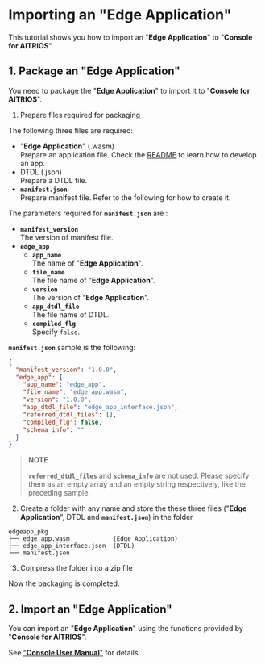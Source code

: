# Importing an "**Edge Application**"

This tutorial shows you how to import an "**Edge Application**" to "**Console for AITRIOS**".

## 1. Package an "**Edge Application**"

You need to package the "**Edge Application**" to import it to "**Console for AITRIOS**".

1. Prepare files required for packaging

The following three files are required:
- "**Edge Application**" (.wasm)<br>
Prepare an application file. Check the [README](../1_develop_edge_app/README.md) to learn how to develop an app.
- DTDL (.json)<br>
Prepare a DTDL file.
- **`manifest.json`**<br>
Prepare manifest file. Refer to the following for how to create it.

The parameters required for **`manifest.json`** are :

- **`manifest_version`**<br>
The version of manifest file.
- **`edge_app`**
  - **`app_name`**<br>
  The name of "**Edge Application**".
  - **`file_name`**<br>
  The file name of "**Edge Application**".
  - **`version`**<br>
  The version of "**Edge Application**".
  - **`app_dtdl_file`**<br>
  The file name of DTDL.
  - **`compiled_flg`**<br>
  Specify `false`.

**`manifest.json`** sample is the following:
```json
{
  "manifest_version": "1.0.0",
  "edge_app": {
    "app_name": "edge_app",
    "file_name": "edge_app.wasm",
    "version": "1.0.0",
    "app_dtdl_file": "edge_app_interface.json",
    "referred_dtdl_files": [],
    "compiled_flg": false,
    "schema_info": ""
  }
}
```

> **NOTE**
>
> **`referred_dtdl_files`** and **`schema_info`** are not used. Please specify them as an empty array and an empty string respectively, like the preceding sample.

2. Create a folder with any name and store the these three files ("**Edge Application**", DTDL and **`manifest.json`**) in the folder

```
edgeapp_pkg
├── edge_app.wasm            (Edge Application)
├── edge_app_interface.json  (DTDL)
└── manifest.json
```

3. Compress the folder into a zip file

Now the packaging is completed.


## 2. Import an "**Edge Application**"

You can import an "**Edge Application**" using the functions provided by "**Console for AITRIOS**".

See ["**Console User Manual**"](https://developer.aitrios.sony-semicon.com/en/edge-ai-sensing/documents/console-user-manual/) for details.
